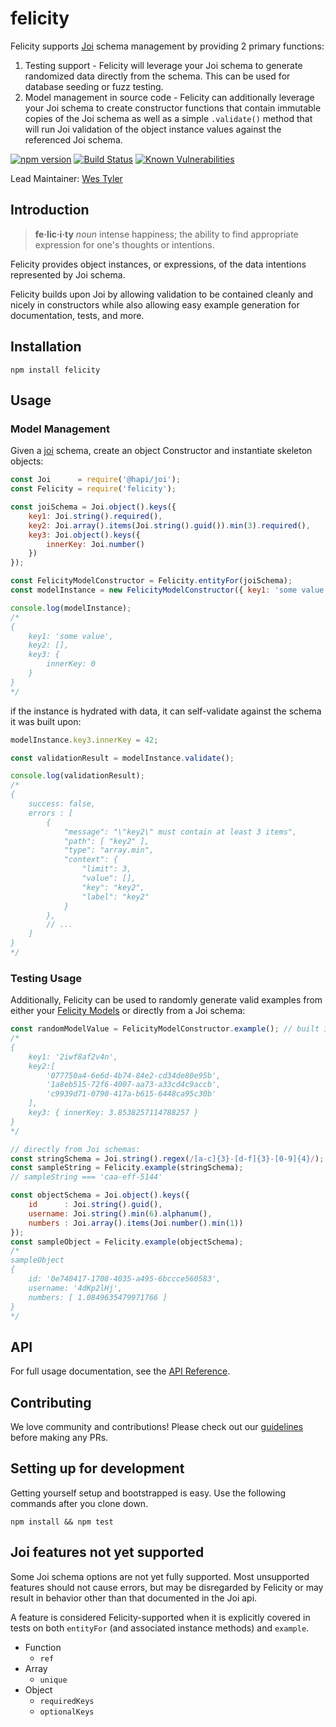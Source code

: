 # felicity
Felicity supports [Joi](https://www.github.com/hapijs/joi) schema management by providing 2 primary functions:

  1. Testing support - Felicity will leverage your Joi schema to generate randomized data directly from the schema. This can be used for database seeding or fuzz testing.
  2. Model management in source code - Felicity can additionally leverage your Joi schema to create constructor functions that contain immutable copies of the Joi schema as well as a simple `.validate()` method that will run Joi validation of the object instance values against the referenced Joi schema.

[![npm version](https://badge.fury.io/js/felicity.svg)](https://badge.fury.io/js/felicity)
[![Build Status](https://travis-ci.org/xogroup/felicity.svg?branch=master)](https://travis-ci.org/xogroup/felicity)
[![Known Vulnerabilities](https://snyk.io/test/github/xogroup/felicity/badge.svg)](https://snyk.io/test/github/xogroup/felicity)

Lead Maintainer: [Wes Tyler](https://github.com/WesTyler)

## Introduction
> **fe·lic·i·ty** *noun* intense happiness; the ability to find appropriate expression for one's thoughts or intentions.

Felicity provides object instances, or expressions, of the data intentions represented by Joi schema.

Felicity builds upon Joi by allowing validation to be contained cleanly and nicely in constructors while also allowing easy example generation for documentation, tests, and more.

## Installation
```
npm install felicity
```

## Usage
### Model Management
Given a [joi](https://www.github.com/hapijs/joi) schema, create an object Constructor and instantiate skeleton objects:
```JavaScript
const Joi      = require('@hapi/joi');
const Felicity = require('felicity');

const joiSchema = Joi.object().keys({
    key1: Joi.string().required(),
    key2: Joi.array().items(Joi.string().guid()).min(3).required(),
    key3: Joi.object().keys({
        innerKey: Joi.number()
    })
});

const FelicityModelConstructor = Felicity.entityFor(joiSchema);
const modelInstance = new FelicityModelConstructor({ key1: 'some value' });

console.log(modelInstance);
/*
{
    key1: 'some value',
    key2: [],
    key3: {
        innerKey: 0
    }
}
*/
```

if the instance is hydrated with data, it can self-validate against the schema it was built upon:
```JavaScript
modelInstance.key3.innerKey = 42;

const validationResult = modelInstance.validate();

console.log(validationResult);
/*
{
    success: false,
    errors : [
        {
            "message": "\"key2\" must contain at least 3 items",
            "path": [ "key2" ],
            "type": "array.min",
            "context": {
                "limit": 3,
                "value": [],
                "key": "key2",
                "label": "key2"
            }
        },
        // ...
    ]
}
*/
```

### Testing Usage
Additionally, Felicity can be used to randomly generate valid examples from either your [Felicity Models](#model-management) or directly from a Joi schema:
```Javascript
const randomModelValue = FelicityModelConstructor.example(); // built in by `Felicity.entityFor()`
/*
{
    key1: '2iwf8af2v4n',
    key2:[
        '077750a4-6e6d-4b74-84e2-cd34de80e95b',
        '1a8eb515-72f6-4007-aa73-a33cd4c9accb',
        'c9939d71-0790-417a-b615-6448ca95c30b'
    ],
    key3: { innerKey: 3.8538257114788257 }
}
*/

// directly from Joi schemas:
const stringSchema = Joi.string().regex(/[a-c]{3}-[d-f]{3}-[0-9]{4}/);
const sampleString = Felicity.example(stringSchema);
// sampleString === 'caa-eff-5144'

const objectSchema = Joi.object().keys({
    id      : Joi.string().guid(),
    username: Joi.string().min(6).alphanum(),
    numbers : Joi.array().items(Joi.number().min(1))
});
const sampleObject = Felicity.example(objectSchema);
/*
sampleObject
{
    id: '0e740417-1708-4035-a495-6bccce560583',
    username: '4dKp2lHj',
    numbers: [ 1.0849635479971766 ]
}
*/
```

## API

For full usage documentation, see the [API Reference](https://github.com/xogroup/felicity/blob/master/API.md).

## Contributing

We love community and contributions! Please check out our [guidelines](https://github.com/xogroup/felicity/blob/master/.github/CONTRIBUTING.md) before making any PRs.

## Setting up for development

Getting yourself setup and bootstrapped is easy.  Use the following commands after you clone down.

```
npm install && npm test
```

## Joi features not yet supported

Some Joi schema options are not yet fully supported. Most unsupported features should not cause errors, but may be disregarded by Felicity or may result in behavior other than that documented in the Joi api.

A feature is considered Felicity-supported when it is explicitly covered in tests on both `entityFor` (and associated instance methods) and `example`.

- Function
  - `ref`
- Array
  - `unique`
- Object
  - `requiredKeys`
  - `optionalKeys`
